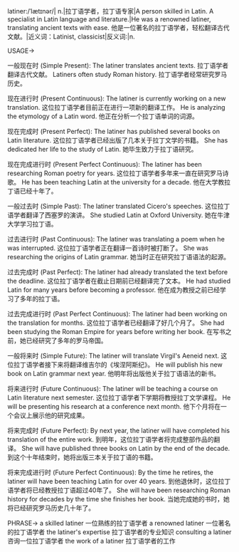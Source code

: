 latiner:/ˈlætɪnər/| n.|拉丁语学者，拉丁语专家|A person skilled in Latin.  A specialist in Latin language and literature.|He was a renowned latiner, translating ancient texts with ease. 他是一位著名的拉丁语学者，轻松翻译古代文献。|近义词：Latinist, classicist|反义词:|n.

USAGE->

一般现在时 (Simple Present):
The latiner translates ancient texts. 拉丁语学者翻译古代文献。
Latiners often study Roman history. 拉丁语学者经常研究罗马历史。

现在进行时 (Present Continuous):
The latiner is currently working on a new translation.  这位拉丁语学者目前正在进行一项新的翻译工作。
He is analyzing the etymology of a Latin word. 他正在分析一个拉丁语单词的词源。

现在完成时 (Present Perfect):
The latiner has published several books on Latin literature.  这位拉丁语学者已经出版了几本关于拉丁文学的书籍。
She has dedicated her life to the study of Latin. 她毕生致力于拉丁语研究。

现在完成进行时 (Present Perfect Continuous):
The latiner has been researching Roman poetry for years. 这位拉丁语学者多年来一直在研究罗马诗歌。
He has been teaching Latin at the university for a decade. 他在大学教拉丁语已经十年了。

一般过去时 (Simple Past):
The latiner translated Cicero's speeches. 这位拉丁语学者翻译了西塞罗的演讲。
She studied Latin at Oxford University. 她在牛津大学学习拉丁语。

过去进行时 (Past Continuous):
The latiner was translating a poem when he was interrupted.  这位拉丁语学者正在翻译一首诗时被打断了。
She was researching the origins of Latin grammar. 她当时正在研究拉丁语语法的起源。

过去完成时 (Past Perfect):
The latiner had already translated the text before the deadline.  这位拉丁语学者在截止日期前已经翻译完了文本。
He had studied Latin for many years before becoming a professor.  他在成为教授之前已经学习了多年的拉丁语。

过去完成进行时 (Past Perfect Continuous):
The latiner had been working on the translation for months. 这位拉丁语学者已经翻译了好几个月了。
She had been studying the Roman Empire for years before writing her book. 在写书之前，她已经研究了多年的罗马帝国。

一般将来时 (Simple Future):
The latiner will translate Virgil's Aeneid next. 这位拉丁语学者接下来将翻译维吉尔的《埃涅阿斯纪》。
He will publish his new book on Latin grammar next year. 他明年将出版他关于拉丁语语法的新书。

将来进行时 (Future Continuous):
The latiner will be teaching a course on Latin literature next semester. 这位拉丁语学者下学期将教授拉丁文学课程。
He will be presenting his research at a conference next month. 他下个月将在一个会议上展示他的研究成果。

将来完成时 (Future Perfect):
By next year, the latiner will have completed his translation of the entire work. 到明年，这位拉丁语学者将完成整部作品的翻译。
She will have published three books on Latin by the end of the decade. 到这个十年结束时，她将出版三本关于拉丁语的书籍。

将来完成进行时 (Future Perfect Continuous):
By the time he retires, the latiner will have been teaching Latin for over 40 years. 到他退休时，这位拉丁语学者将已经教授拉丁语超过40年了。
She will have been researching Roman history for decades by the time she finishes her book. 当她完成她的书时，她将已经研究罗马历史几十年了。


PHRASE->
a skilled latiner  一位熟练的拉丁语学者
a renowned latiner 一位著名的拉丁语学者
the latiner's expertise  拉丁语学者的专业知识
consulting a latiner  咨询一位拉丁语学者
the work of a latiner  拉丁语学者的工作
